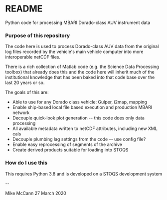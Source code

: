 # README #

Python code for processing MBARI Dorado-class AUV instrument data

### Purpose of this repository ###

The code here is used to process Dorado-class AUV data from the original
log files recorded by the vehicle's main vehicle computer into more
interoperable netCDF files.

There is a rich collection of Matlab code (e.g. the Science Data Processing
toolbox) that already does this and the code here will inherit much of the
institutional knowledge that has been baked into that code base over the
last 20 years or so.

The goals of this are:

* Able to use for any Dorado class vehicle: Gulper, i2map, mapping
* Enable ship-based local file based execution and production MBARI network
* Decouple quick-look plot generation -- this code does only data processing
* All available metadata written to netCDF attributes, including new XML cals
* Decouple plumbing lag settings from the code -- use config file?
* Enable easy reprocessing of segments of the archive
* Create derived products suitable for loading into STOQS


### How do I use this  ###

This requires Python 3.8 and is developed on a STOQS development system

--

Mike McCann
27 March 2020
